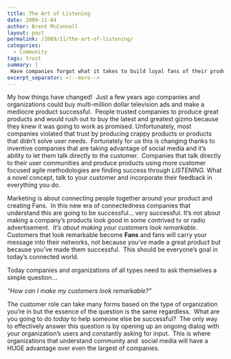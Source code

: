 ```yaml
---
title: The Art of Listening
date: 2009-11-04
author: Brent McConnell
layout: post
permalink: /2009/11/the-art-of-listening/
categories:
  - Community 
tags: trust
summary: |
 Have companies forgot what it takes to build loyal fans of their products?
excerpt_separator: <!--more-->
---
```

My how things have changed!  Just a few years ago companies and organizations could buy multi-million dollar television ads and make a mediocre product successful.  People trusted companies to produce great products and would rush out to buy the latest and greatest gizmo because they knew it was going to work as promised.  Unfortunately, most companies violated that trust by producing crappy products or products that didn’t solve user needs.  Fortunately for us this is changing thanks to inventive companies that are taking advantage of social media and it’s ability to let them talk directly to the customer.  <!--more--> Companies that talk directly to their user communities and produce products using more customer focused agile methodologies are finding success through <em>LISTENING</em>. What a novel concept, talk to your customer and incorporate their feedback in everything you do.

Marketing is about connecting people together around your product and creating Fans.  In this new era of connectedness companies that understand this are going to be successful… very successful. It’s not about making a company’s products look good in some contrived tv or radio advertisement.  <em>It’s about making your customers look remarkable</em>.  Customers that look remarkable become __Fans__ and fans will carry your message into their networks, not because you’ve made a great product but because you’ve made them successful.  This should be everyone’s goal in today’s connected world.

Today companies and organizations of all types need to ask themselves a simple question…

<em>“How can I make my customers look remarkable?”</em>

The customer role can take many forms based on the type of organization you’re in but the essence of the question is the same regardless.  What are you going to do <em>today</em> to help someone else be successful?  The only way to effectively answer this question is by opening up an ongoing dialog with your organization’s users and constantly asking for input.  This is where organizations that understand community and  social media will have a HUGE advantage over even the largest of companies.  
